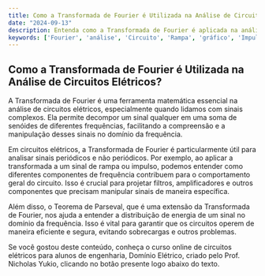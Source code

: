 ```yaml
---
title: Como a Transformada de Fourier é Utilizada na Análise de Circuitos Elétricos?
date: "2024-09-13"
description: Entenda como a Transformada de Fourier é aplicada na análise de circuitos elétricos, especialmente em sinais complexos.
keywords: ['Fourier', 'análise', 'Circuito', 'Rampa', 'gráfico', 'Impulso', 'Parseval']
---
```


## Como a Transformada de Fourier é Utilizada na Análise de Circuitos Elétricos?

A Transformada de Fourier é uma ferramenta matemática essencial na análise de circuitos elétricos, especialmente quando lidamos com sinais complexos. Ela permite decompor um sinal qualquer em uma soma de senóides de diferentes frequências, facilitando a compreensão e a manipulação desses sinais no domínio da frequência.

Em circuitos elétricos, a Transformada de Fourier é particularmente útil para analisar sinais periódicos e não periódicos. Por exemplo, ao aplicar a transformada a um sinal de rampa ou impulso, podemos entender como diferentes componentes de frequência contribuem para o comportamento geral do circuito. Isso é crucial para projetar filtros, amplificadores e outros componentes que precisam manipular sinais de maneira específica.

Além disso, o Teorema de Parseval, que é uma extensão da Transformada de Fourier, nos ajuda a entender a distribuição de energia de um sinal no domínio da frequência. Isso é vital para garantir que os circuitos operem de maneira eficiente e segura, evitando sobrecargas e outros problemas.

Se você gostou deste conteúdo, conheça o curso online de circuitos elétricos para alunos de engenharia, Domínio Elétrico, criado pelo Prof. Nicholas Yukio, clicando no botão presente logo abaixo do texto.